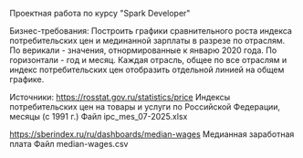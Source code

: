 Проектная работа по курсу "Spark Developer"

Бизнес-требования:
Построить графики сравнительного роста индекса потребительских цен и мединанной зарплаты в разрезе по отраслям.
По верикали - значения, отнормированные к январю 2020 года.
По горизонтали - год и месяц.
Каждая отрасль, общее по все отраслям и индекс потребительских цен отобразить отдельной линией на общем графике.

Источники:
https://rosstat.gov.ru/statistics/price
Индексы потребительских цен на товары и услуги по Российской Федерации, месяцы (с 1991 г.)
Файл ipc_mes_07-2025.xlsx

https://sberindex.ru/ru/dashboards/median-wages
Медианная заработная плата
Файл median-wages.csv
